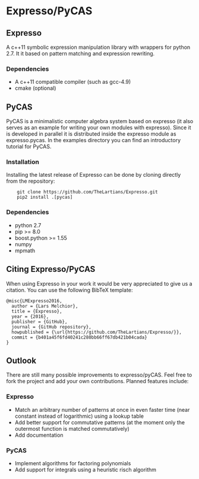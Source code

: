 # Expresso/PyCAS

## Expresso
A c++11 symbolic expression manipulation library with wrappers for python 2.7. It it based on pattern matching and expression rewriting.

### Dependencies

- A c++11 compatible compiler (such as gcc-4.9)
- cmake (optional)

## PyCAS
PyCAS is a minimalistic computer algebra system based on expresso (it also serves as an example for writing your own modules with expresso). Since it is developed in parallel it is distributed inside the expresso module as expresso.pycas. In the examples directory you can find an introductory tutorial for PyCAS.

### Installation
Installing the latest release of Expresso can be done by cloning directly from the repository:

        git clone https://github.com/TheLartians/Expresso.git
        pip2 install .[pycas]

### Dependencies

- python 2.7
- pip >= 8.0
- boost.python >= 1.55
- numpy
- mpmath

## Citing Expresso/PyCAS
When using Expresso in your work it would be very appreciated to give us a citation. You can use the following BibTeX template:

    @misc{LMExpresso2016,
      author = {Lars Melchior},
      title = {Expresso},
      year = {2016},
      publisher = {GitHub},
      journal = {GitHub repository},
      howpublished = {\url{https://github.com/TheLartians/Expresso/}},
      commit = {b401a45f6fd40241c280bb66ff67db421b04cada}
    }
    
## Outlook
There are still many possible improvements to expresso/pyCAS. Feel free to fork the project and add your own contributions. Planned features include:

### Expresso
- Match an arbitrary number of patterns at once in even faster time (near constant instead of logarithmic) using a lookup table
- Add better support for commutative patterns (at the moment only the outermost function is matched commutatively)
- Add documentation

### PyCAS
- Implement algorithms for factoring polynomials
- Add support for integrals using a heuristic risch algorithm 
